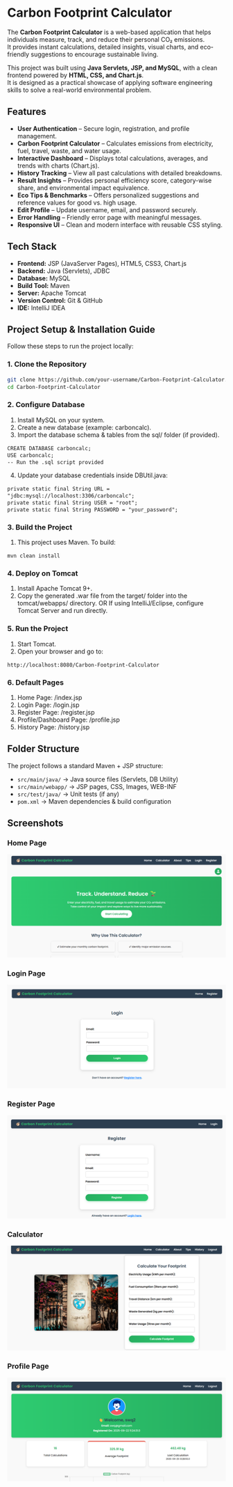 #  Carbon Footprint Calculator

The **Carbon Footprint Calculator** is a web-based application that helps individuals measure, track, and reduce their personal CO₂ emissions.  
It provides instant calculations, detailed insights, visual charts, and eco-friendly suggestions to encourage sustainable living.  

This project was built using **Java Servlets, JSP, and MySQL**, with a clean frontend powered by **HTML, CSS, and Chart.js**.  
It is designed as a practical showcase of applying software engineering skills to solve a real-world environmental problem.  



##  Features

-  **User Authentication** – Secure login, registration, and profile management.
-  **Carbon Footprint Calculator** – Calculates emissions from electricity, fuel, travel, waste, and water usage.
-  **Interactive Dashboard** – Displays total calculations, averages, and trends with charts (Chart.js).
-  **History Tracking** – View all past calculations with detailed breakdowns.
-  **Result Insights** – Provides personal efficiency score, category-wise share, and environmental impact equivalence.
-  **Eco Tips & Benchmarks** – Offers personalized suggestions and reference values for good vs. high usage.
-  **Edit Profile** – Update username, email, and password securely.
-  **Error Handling** – Friendly error page with meaningful messages.
-  **Responsive UI** – Clean and modern interface with reusable CSS styling.




##  Tech Stack

- **Frontend:** JSP (JavaServer Pages), HTML5, CSS3, Chart.js  
- **Backend:** Java (Servlets), JDBC  
- **Database:** MySQL  
- **Build Tool:** Maven  
- **Server:** Apache Tomcat  
- **Version Control:** Git & GitHub  
- **IDE:** IntelliJ IDEA


##  Project Setup & Installation Guide

Follow these steps to run the project locally:

### 1. Clone the Repository
```bash
git clone https://github.com/your-username/Carbon-Footprint-Calculator.git
cd Carbon-Footprint-Calculator
```
### 2. Configure Database
1. Install MySQL on your system.
2. Create a new database (example: carboncalc).
3. Import the database schema & tables from the sql/ folder (if provided).
```
CREATE DATABASE carboncalc;
USE carboncalc;
-- Run the .sql script provided
```
4. Update your database credentials inside DBUtil.java:
```
private static final String URL = "jdbc:mysql://localhost:3306/carboncalc";
private static final String USER = "root";
private static final String PASSWORD = "your_password";
```
### 3. Build the Project
1. This project uses Maven. To build:
```
mvn clean install
```
### 4. Deploy on Tomcat
1. Install Apache Tomcat 9+.
2. Copy the generated .war file from the target/ folder into the tomcat/webapps/ directory.
   OR
   If using IntelliJ/Eclipse, configure Tomcat Server and run directly.

### 5. Run the Project
1. Start Tomcat.
2. Open your browser and go to:
```
http://localhost:8080/Carbon-Footprint-Calculator
```
### 6. Default Pages
1. Home Page: /index.jsp
2. Login Page: /login.jsp
3. Register Page: /register.jsp
4. Profile/Dashboard Page: /profile.jsp
5. History Page: /history.jsp



##  Folder Structure

The project follows a standard Maven + JSP structure:

- `src/main/java/` → Java source files (Servlets, DB Utility)  
- `src/main/webapp/` → JSP pages, CSS, Images, WEB-INF  
- `src/test/java/` → Unit tests (if any)  
- `pom.xml` → Maven dependencies & build configuration  



## Screenshots

### Home Page
![Home](screenshots/home.png)

### Login Page
![Login](screenshots/login.png)

### Register Page
![Register](screenshots/register.png)

### Calculator
![Calculator](screenshots/calculator.png)

### Profile Page
![Profile](screenshots/profile.png)



